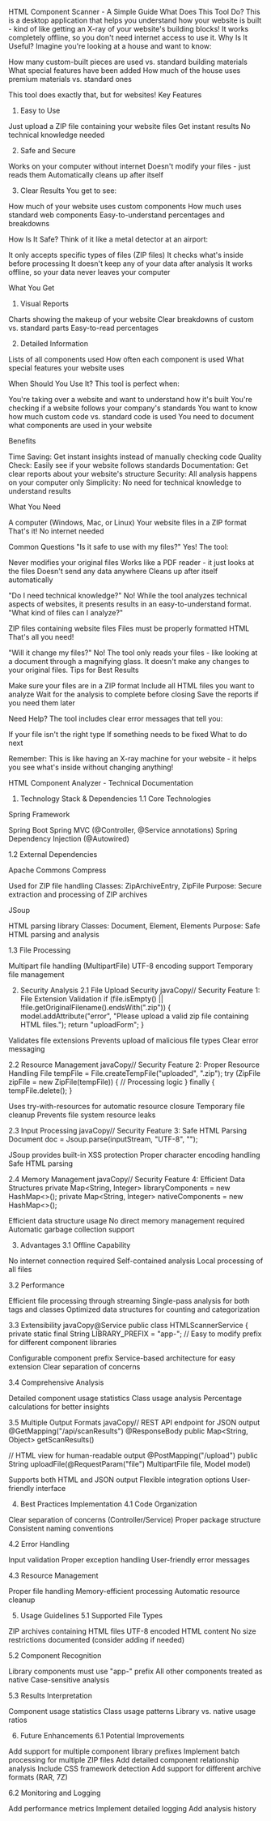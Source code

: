 
HTML Component Scanner - A Simple Guide
What Does This Tool Do?
This is a desktop application that helps you understand how your website is built - kind of like getting an X-ray of your website's building blocks! It works completely offline, so you don't need internet access to use it.
Why Is It Useful?
Imagine you're looking at a house and want to know:

How many custom-built pieces are used vs. standard building materials
What special features have been added
How much of the house uses premium materials vs. standard ones

This tool does exactly that, but for websites!
Key Features
1. Easy to Use

Just upload a ZIP file containing your website files
Get instant results
No technical knowledge needed

2. Safe and Secure

Works on your computer without internet
Doesn't modify your files - just reads them
Automatically cleans up after itself

3. Clear Results
You get to see:

How much of your website uses custom components
How much uses standard web components
Easy-to-understand percentages and breakdowns

How Is It Safe?
Think of it like a metal detector at an airport:

It only accepts specific types of files (ZIP files)
It checks what's inside before processing
It doesn't keep any of your data after analysis
It works offline, so your data never leaves your computer

What You Get
1. Visual Reports

Charts showing the makeup of your website
Clear breakdowns of custom vs. standard parts
Easy-to-read percentages

2. Detailed Information

Lists of all components used
How often each component is used
What special features your website uses

When Should You Use It?
This tool is perfect when:

You're taking over a website and want to understand how it's built
You're checking if a website follows your company's standards
You want to know how much custom code vs. standard code is used
You need to document what components are used in your website

Benefits

Time Saving: Get instant insights instead of manually checking code
Quality Check: Easily see if your website follows standards
Documentation: Get clear reports about your website's structure
Security: All analysis happens on your computer only
Simplicity: No need for technical knowledge to understand results

What You Need

A computer (Windows, Mac, or Linux)
Your website files in a ZIP format
That's it! No internet needed

Common Questions
"Is it safe to use with my files?"
Yes! The tool:

Never modifies your original files
Works like a PDF reader - it just looks at the files
Doesn't send any data anywhere
Cleans up after itself automatically

"Do I need technical knowledge?"
No! While the tool analyzes technical aspects of websites, it presents results in an easy-to-understand format.
"What kind of files can I analyze?"

ZIP files containing website files
Files must be properly formatted HTML
That's all you need!

"Will it change my files?"
No! The tool only reads your files - like looking at a document through a magnifying glass. It doesn't make any changes to your original files.
Tips for Best Results

Make sure your files are in a ZIP format
Include all HTML files you want to analyze
Wait for the analysis to complete before closing
Save the reports if you need them later

Need Help?
The tool includes clear error messages that tell you:

If your file isn't the right type
If something needs to be fixed
What to do next

Remember: This is like having an X-ray machine for your website - it helps you see what's inside without changing anything!

HTML Component Analyzer - Technical Documentation
1. Technology Stack & Dependencies
1.1 Core Technologies

Spring Framework

Spring Boot
Spring MVC (@Controller, @Service annotations)
Spring Dependency Injection (@Autowired)



1.2 External Dependencies

Apache Commons Compress

Used for ZIP file handling
Classes: ZipArchiveEntry, ZipFile
Purpose: Secure extraction and processing of ZIP archives


JSoup

HTML parsing library
Classes: Document, Element, Elements
Purpose: Safe HTML parsing and analysis



1.3 File Processing

Multipart file handling (MultipartFile)
UTF-8 encoding support
Temporary file management

2. Security Analysis
2.1 File Upload Security
javaCopy// Security Feature 1: File Extension Validation
if (file.isEmpty() || !file.getOriginalFilename().endsWith(".zip")) {
    model.addAttribute("error", "Please upload a valid zip file containing HTML files.");
    return "uploadForm";
}

Validates file extensions
Prevents upload of malicious file types
Clear error messaging

2.2 Resource Management
javaCopy// Security Feature 2: Proper Resource Handling
File tempFile = File.createTempFile("uploaded", ".zip");
try (ZipFile zipFile = new ZipFile(tempFile)) {
    // Processing logic
} finally {
    tempFile.delete();
}

Uses try-with-resources for automatic resource closure
Temporary file cleanup
Prevents file system resource leaks

2.3 Input Processing
javaCopy// Security Feature 3: Safe HTML Parsing
Document doc = Jsoup.parse(inputStream, "UTF-8", "");

JSoup provides built-in XSS protection
Proper character encoding handling
Safe HTML parsing

2.4 Memory Management
javaCopy// Security Feature 4: Efficient Data Structures
private Map<String, Integer> libraryComponents = new HashMap<>();
private Map<String, Integer> nativeComponents = new HashMap<>();

Efficient data structure usage
No direct memory management required
Automatic garbage collection support

3. Advantages
3.1 Offline Capability

No internet connection required
Self-contained analysis
Local processing of all files

3.2 Performance

Efficient file processing through streaming
Single-pass analysis for both tags and classes
Optimized data structures for counting and categorization

3.3 Extensibility
javaCopy@Service
public class HTMLScannerService {
    private static final String LIBRARY_PREFIX = "app-";
    // Easy to modify prefix for different component libraries

Configurable component prefix
Service-based architecture for easy extension
Clear separation of concerns

3.4 Comprehensive Analysis

Detailed component usage statistics
Class usage analysis
Percentage calculations for better insights

3.5 Multiple Output Formats
javaCopy// REST API endpoint for JSON output
@GetMapping("/api/scanResults")
@ResponseBody
public Map<String, Object> getScanResults()

// HTML view for human-readable output
@PostMapping("/upload")
public String uploadFile(@RequestParam("file") MultipartFile file, Model model)

Supports both HTML and JSON output
Flexible integration options
User-friendly interface

4. Best Practices Implementation
4.1 Code Organization

Clear separation of concerns (Controller/Service)
Proper package structure
Consistent naming conventions

4.2 Error Handling

Input validation
Proper exception handling
User-friendly error messages

4.3 Resource Management

Proper file handling
Memory-efficient processing
Automatic resource cleanup

5. Usage Guidelines
5.1 Supported File Types

ZIP archives containing HTML files
UTF-8 encoded HTML content
No size restrictions documented (consider adding if needed)

5.2 Component Recognition

Library components must use "app-" prefix
All other components treated as native
Case-sensitive analysis

5.3 Results Interpretation

Component usage statistics
Class usage patterns
Library vs. native usage ratios

6. Future Enhancements
6.1 Potential Improvements

Add support for multiple component library prefixes
Implement batch processing for multiple ZIP files
Add detailed component relationship analysis
Include CSS framework detection
Add support for different archive formats (RAR, 7Z)

6.2 Monitoring and Logging

Add performance metrics
Implement detailed logging
Add analysis history
